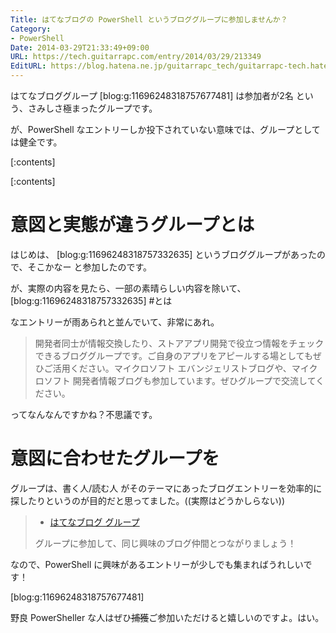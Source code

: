 ```yaml
---
Title: はてなブログの PowerShell というブロググループに参加しませんか？
Category:
- PowerShell
Date: 2014-03-29T21:33:49+09:00
URL: https://tech.guitarrapc.com/entry/2014/03/29/213349
EditURL: https://blog.hatena.ne.jp/guitarrapc_tech/guitarrapc-tech.hatenablog.com/atom/entry/12921228815720946134
---
```


はてなブロググループ [blog:g:11696248318757677481] は参加者が2名 という、さみしさ極まったグループです。

が、PowerShell なエントリーしか投下されていない意味では、グループとしては健全です。


[:contents]

[:contents]

# 意図と実態が違うグループとは

はじめは、 [blog:g:11696248318757332635] というブロググループがあったので、そこかなー と参加したのです。

が、実際の内容を見たら、一部の素晴らしい内容を除いて、 [blog:g:11696248318757332635] #とは

なエントリーが雨あられと並んでいて、非常にあれ。

> 開発者同士が情報交換したり、ストアアプリ開発で役立つ情報をチェックできるブロググループです。ご自身のアプリをアピールする場としてもぜひご活用ください。マイクロソフト エバンジェリストブログや、マイクロソフト 開発者情報ブログも参加しています。ぜひグループで交流してください。


ってなんなんですかね？不思議です。

# 意図に合わせたグループを

グループは、書く人/読む人 がそのテーマにあったブログエントリーを効率的に探したりというのが目的だと思ってました。((実際はどうかしらない))

> - [はてなブログ グループ](https://hatenablog.com/g/)
>
> グループに参加して、同じ興味のブログ仲間とつながりましょう！

なので、PowerShell に興味があるエントリーが少しでも集まればうれしいです！

[blog:g:11696248318757677481]

野良 PowerSheller な人はぜひ<s>捕獲</s>ご参加いただけると嬉しいのですよ。はい。
